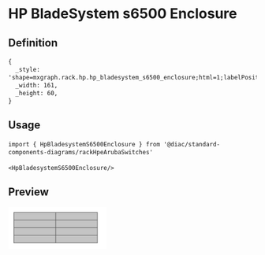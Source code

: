 # HP BladeSystem s6500 Enclosure

## Definition

```
{
  _style: 'shape=mxgraph.rack.hp.hp_bladesystem_s6500_enclosure;html=1;labelPosition=right;align=left;spacingLeft=15;dashed=0;shadow=0;fillColor=#ffffff;',
  _width: 161,
  _height: 60,
}
```

## Usage

```
import { HpBladesystemS6500Enclosure } from '@diac/standard-components-diagrams/rackHpeArubaSwitches'

<HpBladesystemS6500Enclosure/>
```

## Preview

<img src="./hp-bladesystem-s6500-enclosure.png" width="200"/>
